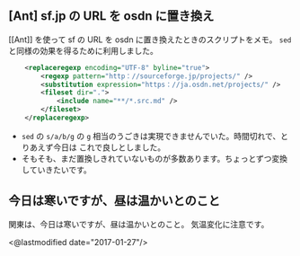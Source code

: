 ## [Ant] sf.jp の URL を osdn に置き換え

[[Ant]] を使って sf の URL を osdn に置き換えたときのスクリプトをメモ。
`sed` と同様の効果を得るために利用しました。

```xml
	<replaceregexp encoding="UTF-8" byline="true">
		<regexp pattern="http：//sourceforge.jp/projects/" />
		<substitution expression="https：//ja.osdn.net/projects/" />
		<fileset dir=".">
			<include name="**/*.src.md" />
		</fileset>
	</replaceregexp>
```

* `sed` の `s/a/b/g` の `g` 相当のうごきは実現できませんでいた。時間切れで、とりあえず今日は これで良しとしました。
* そもそも、まだ置換しきれていないものが多数あります。ちょっとずつ変換していきたいです。

## 今日は寒いですが、昼は温かいとのこと

関東は、今日は寒いですが、昼は温かいとのこと。
気温変化に注意です。

<@lastmodified date="2017-01-27"/>
